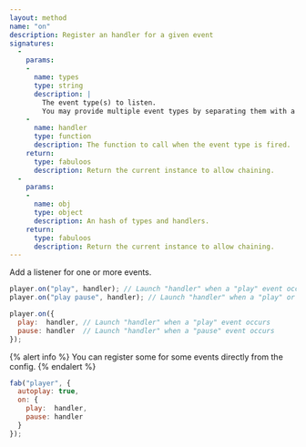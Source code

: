 ```yaml
---
layout: method
name: "on"
description: Register an handler for a given event
signatures:
  -
    params:
    -
      name: types
      type: string
      description: |
        The event type(s) to listen.
        You may provide multiple event types by separating them with a space.
    -
      name: handler
      type: function
      description: The function to call when the event type is fired.
    return:
      type: fabuloos
      description: Return the current instance to allow chaining.
  -
    params:
    -
      name: obj
      type: object
      description: An hash of types and handlers.
    return:
      type: fabuloos
      description: Return the current instance to allow chaining.
---
```


Add a listener for one or more events.

```js
player.on("play", handler); // Launch "handler" when a "play" event occurs
player.on("play pause", handler); // Launch "handler" when a "play" or "pause" event occurs

player.on({
  play:  handler, // Launch "handler" when a "play" event occurs
  pause: handler  // Launch "handler" when a "pause" event occurs
});
```

{% alert info %}
You can register some for some events directly from the config.
{% endalert %}

```js
fab("player", {
  autoplay: true,
  on: {
    play:  handler,
    pause: handler
  }
});
```